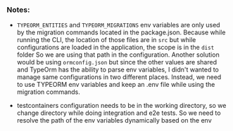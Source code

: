 ### Notes:

- `TYPEORM_ENTITIES` and `TYPEORM_MIGRATIONS` env variables are only used by the migration commands located in the package.json.
Because while running the CLI, the location of those files are in `src` but while configurations are loaded in the application, the scope is in the `dist` folder
So we are using that path in the configuration. Another solution would be using `ormconfig.json` but since the other values are shared and TypeOrm has the ability to parse env variables,
I didn't wanted to manage same configurations in two different places. Instead, we need to use TYPEORM env variables and keep an .env file while using the migration commands.


- testcontainers configuration needs to be in the working directory, so we change directory while doing integration and e2e tests. So we need to resolve the path of the
env variables dynamically based on the env
